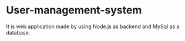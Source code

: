 # User-management-system
It is web application made by using Node.js as backend and MySql as a database.
